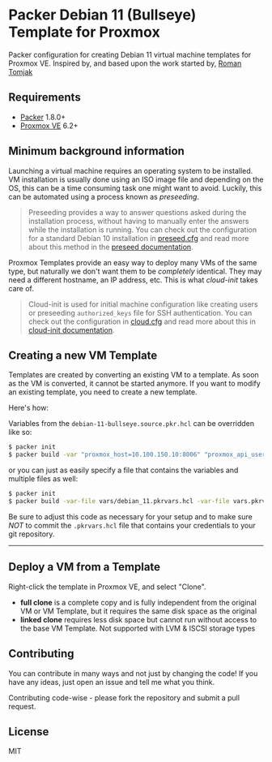 # Packer Debian 11 (Bullseye) Template for Proxmox

Packer configuration for creating Debian 11 virtual machine templates for Proxmox VE. Inspired by, and based upon the work started by, [Roman Tomjak](https://github.com/romantomjak/packer-proxmox-template)

## Requirements

- [Packer](https://www.packer.io/downloads) 1.8.0+
- [Proxmox VE](https://www.proxmox.com/en/proxmox-ve) 6.2+

## Minimum background information

Launching a virtual machine requires an operating system to be installed. VM installation is usually done using an ISO image file and depending on the OS, this can be a time consuming task one might want to avoid. Luckily, this can be automated using a process known as _preseeding_.

> Preseeding provides a way to answer questions asked during the installation process, without having to manually enter the answers while the installation is running. You can check out the configuration for a standard Debian 10 installation in [preseed.cfg](http/preseed.cfg) and read more about this method in the [preseed documentation](https://wiki.debian.org/DebianInstaller/Preseed).

Proxmox Templates provide an easy way to deploy many VMs of the same type, but naturally we don't want them to be _completely_ identical. They may need a different hostname, an IP address, etc. This is what _cloud-init_ takes care of.

> Cloud-init is used for initial machine configuration like creating users or preseeding `authorized_keys` file for SSH authentication. You can check out the configuration in [cloud.cfg](http/cloud.cfg) and read more about this in [cloud-init documentation](https://cloudinit.readthedocs.io/en/latest/).

## Creating a new VM Template

Templates are created by converting an existing VM to a template. As soon as the VM is converted, it cannot be started anymore. If you want to modify an existing template, you need to create a new template.

Here's how:

Variables from the `debian-11-bullseye.source.pkr.hcl` can be overridden like so:

```sh
$ packer init
$ packer build -var "proxmox_host=10.100.150.10:8006" "proxmox_api_user=<<NOTAREALUSER>>" "proxmox_api_password=<<NOTAREALPASSWORD>>" .
```

or you can just as easily specify a file that contains the variables and multiple files as well:

```sh
$ packer init
$ packer build -var-file vars/debian_11.pkrvars.hcl -var-file vars.pkrvars.hcl.sample .
```

Be sure to adjust this code as necessary for your setup and to make sure *_NOT_* to commit the `.pkrvars.hcl` file that contains your credentials to your git repository.

---

## Deploy a VM from a Template

Right-click the template in Proxmox VE, and select "Clone".

- **full clone** is a complete copy and is fully independent from the original VM or VM Template, but it requires the same disk space as the original
- **linked clone** requires less disk space but cannot run without access to the base VM Template. Not supported with LVM & ISCSI storage types

## Contributing

You can contribute in many ways and not just by changing the code! If you have
any ideas, just open an issue and tell me what you think.

Contributing code-wise - please fork the repository and submit a pull request.

## License

MIT
